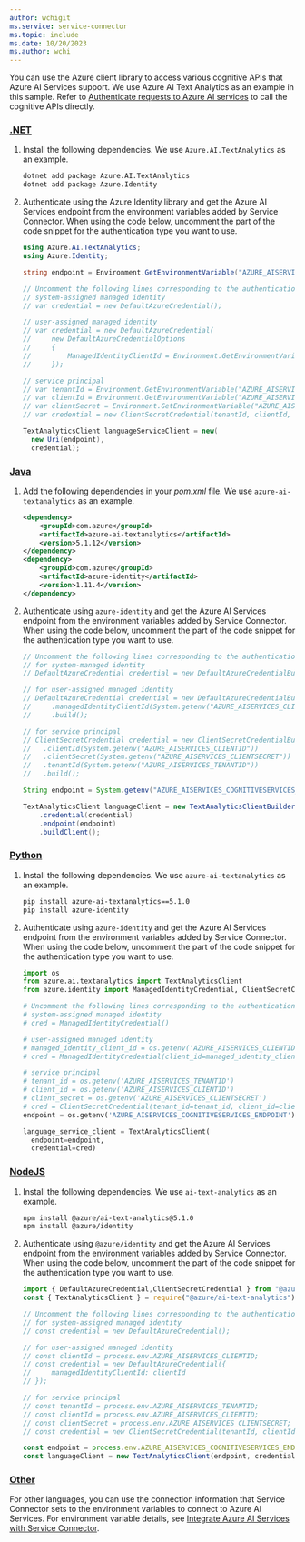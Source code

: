 ```yaml
---
author: wchigit
ms.service: service-connector
ms.topic: include
ms.date: 10/20/2023
ms.author: wchi
---
```


You can use the Azure client library to access various cognitive APIs that Azure AI Services support. We use Azure AI Text Analytics as an example in this sample. Refer to [Authenticate requests to Azure AI services](/azure/ai-services/authentication#authenticate-with-azure-active-directory) to call the cognitive APIs directly.

### [.NET](#tab/dotnet)

1. Install the following dependencies. We use `Azure.AI.TextAnalytics` as an example.
    ```bash
    dotnet add package Azure.AI.TextAnalytics
    dotnet add package Azure.Identity
    ```
1. Authenticate using the Azure Identity library and get the Azure AI Services endpoint from the environment variables added by Service Connector. When using the code below, uncomment the part of the code snippet for the authentication type you want to use.
    
    ```csharp
    using Azure.AI.TextAnalytics;
    using Azure.Identity;
    
    string endpoint = Environment.GetEnvironmentVariable("AZURE_AISERVICES_COGNITIVESERVICES_ENDPOINT");
    
    // Uncomment the following lines corresponding to the authentication type you want to use.
    // system-assigned managed identity
    // var credential = new DefaultAzureCredential();
    
    // user-assigned managed identity
    // var credential = new DefaultAzureCredential(
    //     new DefaultAzureCredentialOptions
    //     {
    //         ManagedIdentityClientId = Environment.GetEnvironmentVariable("AZURE_AISERVICES_CLIENTID");
    //     });
    
    // service principal 
    // var tenantId = Environment.GetEnvironmentVariable("AZURE_AISERVICES_TENANTID");
    // var clientId = Environment.GetEnvironmentVariable("AZURE_AISERVICES_CLIENTID");
    // var clientSecret = Environment.GetEnvironmentVariable("AZURE_AISERVICES_CLIENTSECRET");
    // var credential = new ClientSecretCredential(tenantId, clientId, clientSecret);
    
    TextAnalyticsClient languageServiceClient = new(
      new Uri(endpoint),
      credential);
    ```
    
### [Java](#tab/java)

1. Add the following dependencies in your *pom.xml* file. We use `azure-ai-textanalytics` as an example.
    ```xml
    <dependency>
        <groupId>com.azure</groupId>
        <artifactId>azure-ai-textanalytics</artifactId>
        <version>5.1.12</version>
    </dependency>
    <dependency>
        <groupId>com.azure</groupId>
        <artifactId>azure-identity</artifactId>
        <version>1.11.4</version>
    </dependency>
    ```
1. Authenticate using `azure-identity` and get the Azure AI Services endpoint from the environment variables added by Service Connector. When using the code below, uncomment the part of the code snippet for the authentication type you want to use.

    ```java
    // Uncomment the following lines corresponding to the authentication type you want to use.
    // for system-managed identity
    // DefaultAzureCredential credential = new DefaultAzureCredentialBuilder().build();

    // for user-assigned managed identity
    // DefaultAzureCredential credential = new DefaultAzureCredentialBuilder()
    //     .managedIdentityClientId(System.getenv("AZURE_AISERVICES_CLIENTID"))
    //     .build();

    // for service principal
    // ClientSecretCredential credential = new ClientSecretCredentialBuilder()
    //   .clientId(System.getenv("AZURE_AISERVICES_CLIENTID"))
    //   .clientSecret(System.getenv("AZURE_AISERVICES_CLIENTSECRET"))
    //   .tenantId(System.getenv("AZURE_AISERVICES_TENANTID"))
    //   .build();
    
    String endpoint = System.getenv("AZURE_AISERVICES_COGNITIVESERVICES_ENDPOINT");
    
    TextAnalyticsClient languageClient = new TextAnalyticsClientBuilder()
        .credential(credential)
        .endpoint(endpoint)
        .buildClient();
    ```

### [Python](#tab/python)

1. Install the following dependencies. We use `azure-ai-textanalytics` as an example.
    ```bash
    pip install azure-ai-textanalytics==5.1.0
    pip install azure-identity
    ```
1. Authenticate using `azure-identity` and get the Azure AI Services endpoint from the environment variables added by Service Connector. When using the code below, uncomment the part of the code snippet for the authentication type you want to use.
    ```python
    import os
    from azure.ai.textanalytics import TextAnalyticsClient
    from azure.identity import ManagedIdentityCredential, ClientSecretCredential
    
    # Uncomment the following lines corresponding to the authentication type you want to use.
    # system-assigned managed identity
    # cred = ManagedIdentityCredential()
    
    # user-assigned managed identity
    # managed_identity_client_id = os.getenv('AZURE_AISERVICES_CLIENTID')
    # cred = ManagedIdentityCredential(client_id=managed_identity_client_id)
    
    # service principal
    # tenant_id = os.getenv('AZURE_AISERVICES_TENANTID')
    # client_id = os.getenv('AZURE_AISERVICES_CLIENTID')
    # client_secret = os.getenv('AZURE_AISERVICES_CLIENTSECRET')
    # cred = ClientSecretCredential(tenant_id=tenant_id, client_id=client_id, client_secret=client_secret)
    endpoint = os.getenv('AZURE_AISERVICES_COGNITIVESERVICES_ENDPOINT')

    language_service_client = TextAnalyticsClient(
      endpoint=endpoint, 
      credential=cred)
    ```

### [NodeJS](#tab/nodejs)

1. Install the following dependencies. We use `ai-text-analytics` as an example.
    ```bash
    npm install @azure/ai-text-analytics@5.1.0
    npm install @azure/identity
    ```
1. Authenticate using `@azure/identity` and get the Azure AI Services endpoint from the environment variables added by Service Connector. When using the code below, uncomment the part of the code snippet for the authentication type you want to use.
    
    ```javascript
    import { DefaultAzureCredential,ClientSecretCredential } from "@azure/identity";
    const { TextAnalyticsClient } = require("@azure/ai-text-analytics");
    
    // Uncomment the following lines corresponding to the authentication type you want to use.
    // for system-assigned managed identity
    // const credential = new DefaultAzureCredential();
    
    // for user-assigned managed identity
    // const clientId = process.env.AZURE_AISERVICES_CLIENTID;
    // const credential = new DefaultAzureCredential({
    //     managedIdentityClientId: clientId
    // });
    
    // for service principal
    // const tenantId = process.env.AZURE_AISERVICES_TENANTID;
    // const clientId = process.env.AZURE_AISERVICES_CLIENTID;
    // const clientSecret = process.env.AZURE_AISERVICES_CLIENTSECRET;
    // const credential = new ClientSecretCredential(tenantId, clientId, clientSecret);
    
    const endpoint = process.env.AZURE_AISERVICES_COGNITIVESERVICES_ENDPOINT;
    const languageClient = new TextAnalyticsClient(endpoint, credential);
    ```

### [Other](#tab/none)
For other languages, you can use the connection information that Service Connector sets to the environment variables to connect to Azure AI Services. For environment variable details, see [Integrate Azure AI Services with Service Connector](../how-to-integrate-aiservices.md).